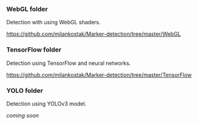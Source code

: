 ### WebGL folder

Detection with using WebGL shaders.

https://github.com/milankostak/Marker-detection/tree/master/WebGL

### TensorFlow folder

Detection using TensorFlow and neural networks.

https://github.com/milankostak/Marker-detection/tree/master/TensorFlow

### YOLO folder

Detection using YOLOv3 model.

_coming soon_
